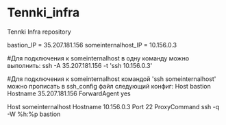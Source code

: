 # Tennki_infra
Tennki Infra repository

bastion_IP = 35.207.181.156
someinternalhost_IP = 10.156.0.3

#Для подключения к someinternalhost в одну команду можно выполнить:
ssh -A 35.207.181.156 -t 'ssh 10.156.0.3'

#Для подключения к someinternalhost командой 'ssh  someinternalhost' можно прописать в ssh_config файл следующий конфиг:
Host bastion
    Hostname 35.207.181.156
    ForwardAgent yes

Host someinternalhost
    Hostname 10.156.0.3
    Port 22
    ProxyCommand ssh -q -W %h:%p bastion


